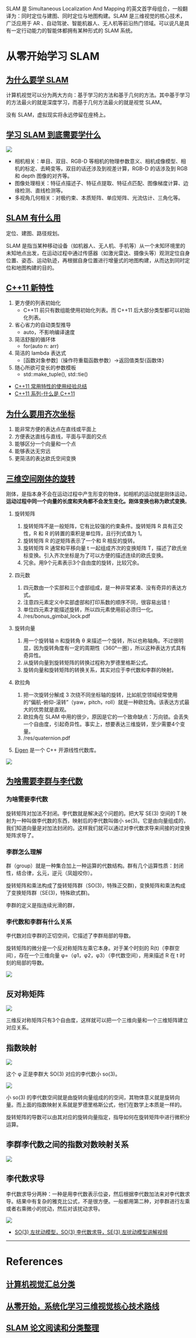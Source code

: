 SLAM 是 Simultaneous Localization And Mapping 的英文首字母组合，一般翻译为：同时定位与建图、同时定位与地图构建。SLAM 是三维视觉的核心技术，广泛应用于 AR
、自动驾驶、智能机器人、无人机等前沿热门领域。可以说凡是具有一定行动能力的智能体都拥有某种形式的 SLAM 系统。

# 从零开始学习 SLAM

## [为什么要学 SLAM](https://mp.weixin.qq.com/s?__biz=MzIxOTczOTM4NA==&mid=2247485792&idx=1&sn=358b9bea94cf31b976abc3c12b28f4d7&chksm=97d7ecf7a0a065e1664469c22adce35e6d919d74f5ab95693c8921241f3fefe37fb571527e10&scene=21#wechat_redirect)

计算机视觉可以分为两大方向：基于学习的方法和基于几何的方法。其中基于学习的方法最火的就是深度学习，而基于几何方法最火的就是视觉 SLAM。

没有 SLAM，虚拟现实将永远停留在座椅上。

## [学习 SLAM 到底需要学什么](https://mp.weixin.qq.com/s?__biz=MzIxOTczOTM4NA==&mid=2247485820&idx=1&sn=3fdb40aec678c2ed03e2ecb8ce9bf812&chksm=97d7eceba0a065fdcd70cae70e2910f72850f6ab6303c9b66ec8addaeb1fe633345990544541&scene=21#wechat_redirect)

![](./img/SLAM-tree.jpg)

- 相机相关：单目、双目、RGB-D 等相机的物理参数意义、相机成像模型、相机的标定、去畸变等。双目的话还涉及到视差计算，RGB-D 的话涉及到 RGB 和 depth 图像的对齐等。
- 图像处理相关：特征点描述子、特征点提取、特征点匹配、图像梯度计算、边缘检测、直线检测等。
- 多视角几何相关：对极约束、本质矩阵、单应矩阵、光流估计、三角化等。

## [SLAM 有什么用](https://mp.weixin.qq.com/s?__biz=MzIxOTczOTM4NA==&mid=2247485843&idx=1&sn=e82cbb4a5120d2b5786737f1e0eb66de&chksm=97d7ec04a0a065122d905987de0e369eb769cc711df56b0011094c854e14c03ea13206bca12e&scene=21#wechat_redirect)

定位、建图、路径规划。

SLAM 是指当某种移动设备（如机器人、无人机、手机等）从一个未知环境里的未知地点出发，在运动过程中通过传感器（如激光雷达、摄像头等）观测定位自身位置、姿态、运动轨迹，再根据自身位置进行增量式的地图构建，从而达到同时定位和地图构建的目的。

## [C++11 新特性](https://mp.weixin.qq.com/s?__biz=MzIxOTczOTM4NA==&mid=2247485880&idx=1&sn=e464414da06925c56c35513f4f295b97&chksm=97d7ec2fa0a06539149ff61edc89adb9319d4f3f3ba3634b170e7f83c2e259f2f01ffbf0ac43&scene=21#wechat_redirect)

1. 更方便的列表初始化
    - C++11 前只有数组能使用初始化列表。而 C++11 后大部分类型都可以初始化列表。
2. 省心省力的自动类型推导
    - auto，不影响编译速度
3. 简洁舒服的循环体
    - for(auto n: arr)
4. 简洁的 lambda 表达式
    - \[函数对象参数\]（操作符重载函数参数）->返回值类型{函数体}
5. 随心所欲可变长的参数模板
    - std::make_tuple(), std::tie()

- [C++11 常用特性的使用经验总结](https://www.cnblogs.com/feng-sc/p/5710724.html)
- [C++11 系列-什么是 C++11](http://towriting.com/blog/2013/08/01/what-is-cpp11/)

## [为什么要用齐次坐标](https://mp.weixin.qq.com/s?__biz=MzIxOTczOTM4NA==&mid=2247485921&idx=1&sn=dfccfc8772d4905c744cab53c3c4c7b3&chksm=97d7ec76a0a065608fda155f6de835c534fa2b012b6659d317c279181e040480e6b883867d14&scene=21#wechat_redirect)

1. 能非常方便的表达点在直线或平面上
2. 方便表达直线与直线，平面与平面的交点
3. 能够区分一个向量和一个点
4. 能够表达无穷远
5. 更简洁的表达欧氏空间变换

## [三维空间刚体的旋转](https://mp.weixin.qq.com/s?__biz=MzIxOTczOTM4NA==&mid=2247485988&idx=1&sn=eaec2aa09cb4baeae36d2f669cc89174&chksm=97d7efb3a0a066a50e8ad29f05fe595a304dd19cc55be0edbe83969c3288b97f2fecc77cd440&scene=21#wechat_redirect)

刚体，是指本身不会在运动过程中产生形变的物体，如相机的运动就是刚体运动，**运动过程中同一个向量的长度和夹角都不会发生变化。刚体变换也称为欧式变换**。

1. 旋转矩阵
    1. 旋转矩阵不是一般矩阵，它有比较强的约束条件。旋转矩阵 R 具有正交性，R 和 R 的转置的乘积是单位阵，且行列式值为 1。
    2. 旋转矩阵 R 的逆矩阵表示了一个和 R 相反的旋转。
    3. 旋转矩阵 R 通常和平移向量 t 一起组成齐次的变换矩阵 T，描述了欧氏坐标变换。引入齐次坐标是为了可以方便的描述连续的欧氏变换。
    4. 冗余。用9个元素表示3个自由度的旋转，比较冗余。
2. 四元数
    1. 四元数由一个实部和三个虚部组成，是一种非常紧凑、没有奇异的表达方式。
    2. 注意四元素定义中实部虚部和打印系数的顺序不同，很容易出错！
    3. 单位四元素才能描述旋转，所以四元素使用前必须归一化。
    4. /res/bonus_gimbal_lock.pdf

3. 旋转向量
    1. 用一个旋转轴 n 和旋转角 θ 来描述一个旋转，所以也称轴角。不过很明显，因为旋转角度有一定的周期性（360°一圈），所以这种表达方式具有奇异性。
    2. 从旋转向量到旋转矩阵的转换过程称为罗德里格斯公式。
    3. 旋转向量和旋转矩阵的转换关系，其实对应于李代数和李群的映射。
4. 欧拉角
    1. 把一次旋转分解成 3 次绕不同坐标轴的旋转，比如航空领域经常使用的“偏航-俯仰-滚转”（yaw，pitch，roll）就是一种欧拉角。该表达方式最大的优势就是直观。
    2. 欧拉角在 SLAM 中用的很少，原因是它的一个致命缺点：万向锁。会丢失一个自由度，引起奇异性。事实上，想要表达三维旋转，至少需要4个变量。
    3. /res/quaternion.pdf
5. [Eigen](http://eigen.tuxfamily.org/dox/) 是一个 C++ 开源线性代数库。

![](./img/3d-rotate.png)

## [为啥需要李群与李代数](https://mp.weixin.qq.com/s?__biz=MzIxOTczOTM4NA==&mid=2247486047&idx=1&sn=25d97bb47c26ac3babafd668ee0c013b&chksm=97d7efc8a0a066de0990dc79de32c666aff4698aa1f8dbfc131cc426e6beba96cd5260d0a667&scene=21#wechat_redirect)

### 为啥需要李代数

旋转矩阵对加法不封闭。李代数就是解决这个问题的。把大写 SE(3) 空间的 T 映射为一种叫做李代数的东西，映射后的李代数叫做小 se(3)。它是由向量组成的，我们知道向量是对加法封闭的。这样我们就可以通过对李代数求导来间接的对变换矩阵求导了。

### 李群怎么理解

群（group）就是一种集合加上一种运算的代数结构。群有几个运算性质：封闭性，结合律，幺元，逆元（凤姐咬你）。

旋转矩阵和乘法构成了旋转矩阵群（SO(3)，特殊正交群)，变换矩阵和乘法构成了变换矩阵群（SE(3)，特殊欧式群)。

李群的定义是指连续光滑的群，

### 李代数和李群有什么关系

李代数对应李群的正切空间，它描述了李群局部的导数。

旋转矩阵的微分是一个反对称矩阵左乘它本身。对于某个时刻的 R(t)（李群空间），存在一个三维向量 φ=（φ1，φ2，φ3）（李代数空间），用来描述 R 在 t 时刻的局部的导数。

![](./img/R(t)'.jpg)

## 反对称矩阵

![](./img/AT=-A.jpg)

三维反对称矩阵只有3个自由度，这样就可以把一个三维向量和一个三维矩阵建立对应关系。

## 指数映射

![](./img/exp.jpg)

这个 φ 正是李群大 SO(3) 对应的李代数小 so(3)。

![](./img/exp2.jpg)

小 so(3) 的李代数空间就是由旋转向量组成的的空间，其物体意义就是旋转向量。而上面的指数映射关系就是罗德里格斯公式，他们在数学上本质是一样的。

旋转矩阵的导数可以由其对应的旋转向量指定，指导如何在旋转矩阵中进行微积分运算。

## 李群李代数之间的指数对数映射关系

![](./img/exp-log.jpg)

## 李代数求导

李代数求导分两种：一种是用李代数表示位姿，然后根据李代数加法来对李代数求导。结果中有复杂的雅克比公式，不是很方便。一般都用第二种，对李群进行左乘或者右乘微小的扰动，然后对该扰动求导。

![](./img/SO-so.jpg)

- [SO(3) 左扰动模型，SO(3) 李代数求导，SE(3) 左扰动模型讲解视频](https://v.qq.com/x/page/p0758q8ohvo.html)

---

# References

## [计算机视觉汇总分类](https://mp.weixin.qq.com/s/26iApm5cys3wEEgPC0zUag)

## [从零开始，系统化学习三维视觉核心技术路线](https://mp.weixin.qq.com/s/eWroro-4TJqw3zJdtCLwfA)

## [SLAM 论文阅读和分类整理](https://blog.csdn.net/heyijia0327/article/details/82855443)
